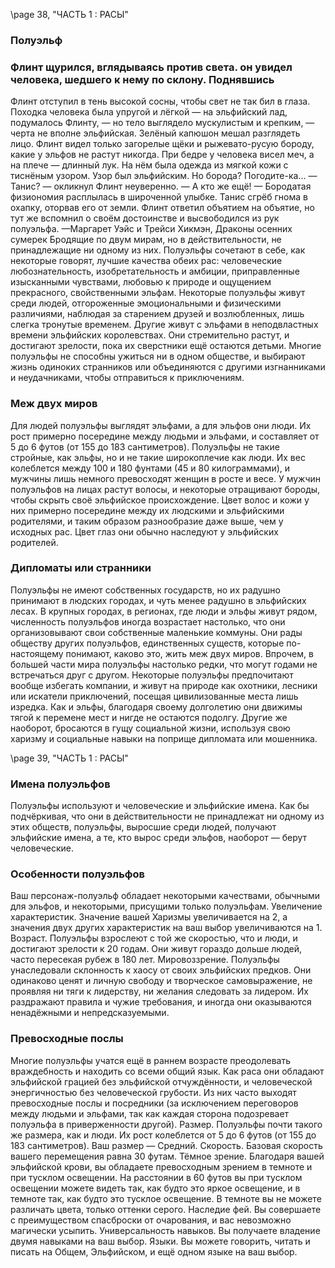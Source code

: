 <!-- TODO: formatting -->

\page 38, "ЧАСТЬ 1 : РАСЫ"
### Полуэльф

### Флинт щурился, вглядываясь против света. он увидел человека, шедшего к нему по склону. Поднявшись
Флинт отступил в тень высокой сосны, чтобы свет не так бил в глаза. Походка человека была упругой и лёгкой — на эльфийский лад, подумалось Флинту, — но тело выглядело мускулистым и крепким, — черта не вполне эльфийская. Зелёный капюшон мешал разглядеть лицо. Флинт видел только загорелые щёки и рыжевато-русую бороду, какие у эльфов не растут никогда. При бедре у человека висел меч, а на плече — длинный лук. На нём была одежда из мягкой кожи с тиснёным узором. Узор был эльфийским.
Но борода? Погодите-ка...
— Танис? — окликнул Флинт неуверенно.
— А кто же ещё! — Бородатая физиономия расплылась в широченной улыбке. Танис сгрёб гнома в охапку, оторвав его от земли. Флинт ответил объятием на объятие, но тут же вспомнил о своём достоинстве и высвободился из рук полуэльфа.
—Маргарет Уэйс и Трейси Хикмэн,
Драконы осенних сумерек
Бродящие по двум мирам, но в действительности, не принадлежащие ни одному из них. Полуэльфы сочетают в себе, как некоторые говорят, лучшие качества обеих рас: человеческие любознательность, изобретательность и амбиции, приправленные изысканными чувствами, любовью к природе и ощущением прекрасного, свойственными эльфам. Некоторые полуэльфы живут среди людей, отгороженные эмоциональными и физическими различиями, наблюдая за старением друзей и возлюбленных, лишь слегка тронутые временем. Другие живут с эльфами в неподвластных времени эльфийских королевствах. Они стремительно растут, и достигают зрелости, пока их сверстники ещё остаются детьми. Многие полуэльфы не способны ужиться ни в одном обществе, и выбирают жизнь одиноких странников или объединяются с другими изгнанниками и неудачниками, чтобы отправиться к приключениям.

### Меж двух миров
Для людей полуэльфы выглядят эльфами, а для эльфов они люди. Их рост примерно посередине между людьми и эльфами, и составляет от 5 до 6 футов (от 155 до 183 сантиметров). Полуэльфы не такие стройные, как эльфы, но и не такие широкоплечие как люди. Их вес колеблется между 100
и 180 фунтами (45 и 80 килограммами), и мужчины лишь немного превосходят женщин в росте и весе. У мужчин полуэльфов на лицах растут волосы, и некоторые отращивают бороды, чтобы скрыть своё эльфийское происхождение. Цвет волос и кожи у них примерно посередине между их людскими и эльфийскими родителями, и таким образом разнообразие даже выше, чем у исходных рас. Цвет глаз они обычно наследуют у эльфийских родителей.

### Дипломаты или странники
Полуэльфы не имеют собственных государств, но их радушно принимают в людских городах, и чуть менее радушно в эльфийских лесах. В крупных городах, в регионах, где люди и эльфы живут рядом, численность полуэльфов иногда возрастает настолько, что они организовывают свои собственные маленькие коммуны. Они рады обществу других полуэльфов, единственных существ, которые по-настоящему понимают, каково это, жить меж двух миров.
Впрочем, в большей части мира полуэльфы настолько редки, что могут годами не встречаться друг с другом. Некоторые полуэльфы предпочитают вообще избегать компании, и живут на природе как охотники, лесники или искатели приключений, посещая цивилизованные места лишь изредка. Как и эльфы, благодаря своему долголетию они движимы тягой к перемене мест и нигде не остаются подолгу. Другие же наоборот, бросаются в гущу социальной жизни, используя свою харизму и социальные навыки на поприще дипломата или мошенника.

\page 39, "ЧАСТЬ 1 : РАСЫ"
### Имена полуэльфов
Полуэльфы используют и человеческие и эльфийские имена. Как бы подчёркивая, что они в действительности не принадлежат ни одному из этих обществ, полуэльфы, выросшие среди людей, получают эльфийские имена, а те, кто вырос среди эльфов, наоборот — берут человеческие.

### Особенности полуэльфов
Ваш персонаж-полуэльф обладает некоторыми качествами, обычными для эльфов, и некоторыми, присущими только полуэльфам.
Увеличение характеристик. Значение вашей Харизмы увеличивается на 2, а значения двух других характеристик на ваш выбор увеличиваются на 1.
Возраст. Полуэльфы взрослеют с той же скоростью, что и люди, и достигают зрелости к 20 годам. Они живут гораздо дольше людей, часто пересекая рубеж в 180 лет.
Мировоззрение. Полуэльфы унаследовали склонность к хаосу от своих эльфийских предков.
Они одинаково ценят и личную свободу и творческое самовыражение, не проявляя ни тяги к лидерству, ни желания следовать за лидером.
Их раздражают правила и чужие требования, и иногда они оказываются ненадёжными и непредсказуемыми.

### Превосходные послы
Многие полуэльфы учатся ещё в раннем возрасте преодолевать враждебность и находить со всеми общий язык.
Как раса они обладают эльфийской грацией без эльфийской отчуждённости, и человеческой энергичностью без человеческой грубости. Из них часто выходят превосходные послы и посредники (за исключением переговоров между людьми и эльфами, так как каждая сторона подозревает полуэльфа в приверженности другой).
Размер. Полуэльфы почти такого же размера, как и люди. Их рост колеблется от 5 до 6 футов (от
155 до 183 сантиметров). Ваш размер — Средний.
Скорость. Базовая скорость вашего перемещения равна 30 футам.
Тёмное зрение. Благодаря вашей эльфийской крови, вы обладаете превосходным зрением в темноте и при тусклом освещении. На расстоянии в
60 футов вы при тусклом освещении можете видеть так, как будто это яркое освещение, и в темноте так, как будто это тусклое освещение. В темноте вы не можете различать цвета, только оттенки серого.
Наследие фей. Вы совершаете с преимуществом спасброски от очарования, и вас невозможно магически усыпить.
Универсальность навыков. Вы получаете владение двумя навыками на ваш выбор.
Языки. Вы можете говорить, читать и писать на Общем, Эльфийском, и ещё одном языке на ваш выбор.

